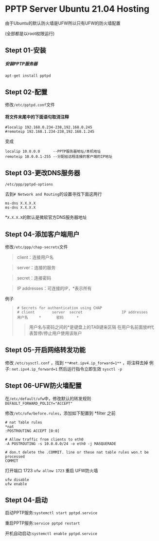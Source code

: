 # PPTP Server Ubuntu 21.04 Hosting
由于Ubuntu的默认防火墙是UFW所以只有UFW的防火墙配置

(全部都是以root权限运行)

## Stept 01-安装
##### 安装PPTP服务器
```apt-get install pptpd```

## Stept 02-配置
修改```/etc/pptpd.conf```文件

#### 将文件末尾中的下面语句取消注释
```
#localip 192.168.0.234-238,192.168.0.245
#remoteip 192.168.1.234-238,192.168.1.245
```
变成
```
localip 10.0.0.0      --PPTP服务器地址/本机地址
remoteip 10.0.0.1-255 --分配给远程连接的客户端的IP地址
```

## Stept 03-更改DNS服务器
```/etc/ppp/pptpd-options```

去到```# Network and Routing```的设置寻找下面这两行
```
ms-dns X.X.X.X
ms-dns X.X.X.X
```
*```X.X.X.X```的默认是微软官方DNS服务器地址

## Stept 04-添加客户端用户
修改```/etc/ppp/chap-secrets```文件
>client：连接用户名

>server：连接的服务

>secret：连接密码

>IP addresses：可连接的IP，*表示所有

例子
>```
># Secrets for authentication using CHAP
># client        server  secret                  IP addresses
>用户名     *       密码      *
>```
>>用户名与密码之间的*是键盘上的TAB键来区隔
>>在用户名前面放#代表暂停/停止用户使用该账户

## Stept 05-开启网络转发功能
修改
```/etc/sysctl.conf```
，找到
```**#net.ipv4.ip_forward=1**```
，将注释去掉
例子:
```net.ipv4.ip_forward=1```
然后运行指令立即生效
```sysctl -p```

## Stept 06-UFW防火墙配置
在```/etc/default/ufw```中，修改默认的转发规则
```DEFAULT_FORWARD_POLICY="ACCEPT"```

修改```/etc/ufw/before.rules```，添加如下配置到 *filter 之前
```
# nat Table rules
*nat
:POSTROUTING ACCEPT [0:0]

# Allow traffic from clients to eth0
-A POSTROUTING -s 10.0.0.0/24 -o eth0 -j MASQUERADE

# don.t delete the .COMMIT. line or these nat table rules won.t be processed
COMMIT
```
打开端口 1723
```ufw allow 1723```
重启 UFW防火墙
```
ufw disable
ufw enable
```

## Stept 04-启动
启动PPTP服务:```systemctl start pptpd.service```

重启PPTP服务:```service pptpd restart```

开机自动启动:```systemctl enable pptpd.service```
